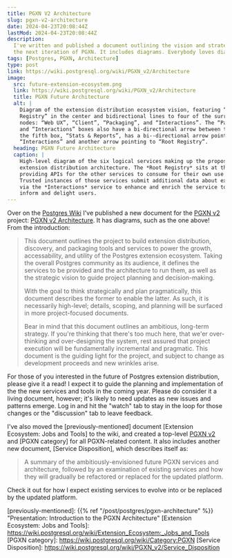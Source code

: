 ```yaml
---
title: PGXN V2 Architecture
slug: pgxn-v2-architecture
date: 2024-04-23T20:08:44Z
lastMod: 2024-04-23T20:08:44Z
description: 
  I've written and published a document outlining the vision and strategy for
  the next iteration of PGXN. It includes diagrams. Everybody loves diagrams.
tags: [Postgres, PGXN, Architecture]
type: post
link: https://wiki.postgresql.org/wiki/PGXN_v2/Architecture
image:
  src: future-extension-ecosystem.png
  link: https://wiki.postgresql.org/wiki/PGXN_v2/Architecture
  title: PGXN Future Architecture
  alt: |
    Diagram of the extension distribution ecosystem vision, featuring “Root
    Registry” in the center and bidirectional lines to four of the surrounding
    nodes: “Web UX”, “Client”, “Packaging”, and “Interactions”. The “Packaging”
    and “Interactions” boxes also have a bi-directional arrow between them, while
    the fifth box, “Stats & Reports”, has a bi--directional arrow pointing to
    “Interactions” and another arrow pointing to “Root Registry”.
  heading: PGXN Future Architecture
  caption: |
    High-level diagram of the six logical services making up the proposed future
    extension distribution architecture. The *Root Registry* sits at the center,
    providing APIs for the other services to consume for their own use cases.
    Trusted instances of those services submit additional data about extensions
    via the *Interactions* service to enhance and enrich the service to better
    inform and delight users.
---
```


Over on the [Postgres Wiki] I've published a new document for the [PGXN v2]
project: [PGXN v2 Architecture]. It has diagrams, such as the one above! From
the introduction:

> This document outlines the project to build extension distribution,
> discovery, and packaging tools and services to power the growth,
> accessability, and utility of the Postgres extension ecosystem. Taking the
> overall Postgres community as its audience, it defines the services to be
> provided and the architecture to run them, as well as the strategic vision
> to guide project planning and decision-making.
> 
> With the goal to think strategically and plan pragmatically, this document
> describes the former to enable the latter. As such, it is necessarily
> high-level; details, scoping, and planning will be surfaced in more
> project-focused documents.
> 
> Bear in mind that this document outlines an ambitious, long-term strategy.
> If you're thinking that there's too much here, that we'er over-thinking and
> over-designing the system, rest assured that project execution will be
> fundamentally incremental and pragmatic. This document is the guiding light
> for the project, and subject to change as development proceeds and new
> wrinkles arise.

For those of you interested in the future of Postgres extension distribution,
please give it a read! I expect it to guide the planning and implementation of
the the new services and tools in the coming year. Please do consider it a
living document, however; it's likely to need updates as new issues and
patterns emerge. Log in and hit the "watch" tab to stay in the loop for those
changes or the "discussion" tab to leave feedback.

I've also moved the [previously-mentioned] document [Extension Ecosystem: Jobs
and Tools] to the wiki, and created a top-level [PGXN v2] and [PGXN category]
for all PGXN-related content. It also includes another new document, [Service
Disposition], which describes itself as:

> A summary of the ambitiously-envisioned future PGXN services and
> architecture, followed by an examination of existing services and how they
> will gradually be refactored or replaced for the updated platform.

Check it out for how I expect existing services to evolve into or be replaced
by the updated platform.

  [Postgres Wiki]: https://wiki.postgresql.org/
  [PGXN v2]: https://wiki.postgresql.org/wiki/PGXN_v2
  [PGXN v2 Architecture]: https://wiki.postgresql.org/wiki/PGXN_v2/Architecture
  [previously-mentioned]: {{% ref "/post/postgres/pgxn-architecture" %}}
    "Presentation: Introduction to the PGXN Architecture"
  [Extension Ecosystem: Jobs and Tools]: https://wiki.postgresql.org/wiki/Extension_Ecosystem:_Jobs_and_Tools
  [PGXN category]: https://wiki.postgresql.org/wiki/Category:PGXN
  [Service Disposition]: https://wiki.postgresql.org/wiki/PGXN_v2/Service_Disposition
